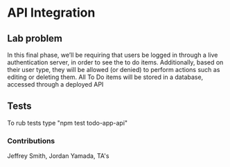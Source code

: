 # API Integration

## Lab problem
In this final phase, we’ll be requiring that users be logged in through a live authentication server, in order to see the to do items. Additionally, based on their user type, they will be allowed (or denied) to perform actions such as editing or deleting them. All To Do items will be stored in a database, accessed through a deployed API

## Tests
To rub tests type "npm test todo-app-api"

### Contributions
Jeffrey Smith, Jordan Yamada, TA's